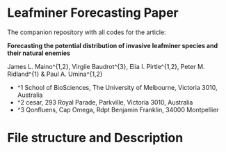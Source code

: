 # Leafminer Forecasting Paper

The companion repository with all codes for the article:

**Forecasting the potential distribution of invasive leafminer species and their natural enemies**

James L. Maino^{1,2}, Virgile Baudrot^{3}, Elia I. Pirtle^{1,2}, Peter M. Ridland^{1} & Paul A. Umina^{1,2}
* ^1 School of BioSciences, The University of Melbourne, Victoria 3010, Australia
* ^2 cesar, 293 Royal Parade, Parkville, Victoria 3010, Australia 
* ^3 Qonfluens, Cap Omega, Rdpt Benjamin Franklin, 34000 Montpellier

# File structure and Description
